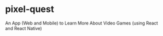 # pixel-quest
An App (Web and Mobile) to Learn More About Video Games (using React and React Native)
